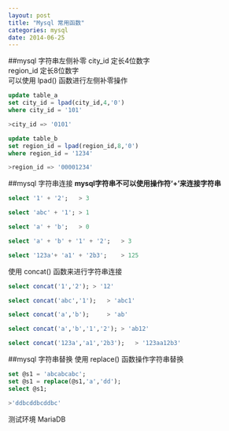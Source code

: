```yaml
---
layout: post
title: "Mysql 常用函数"
categories: mysql
date: 2014-06-25
---
```

##mysql 字符串左侧补零
city_id 定长4位数字   
region_id 定长8位数字  
可以使用 lpad() 函数进行左侧补零操作   

```sql
update table_a
set city_id = lpad(city_id,4,'0')
where city_id = '101'

>city_id => '0101'
```
```sql
update table_b
set region_id = lpad(region_id,8,'0')
where region_id = '1234'

>region_id => '00001234'
```

##mysql 字符串连接
**mysql字符串不可以使用操作符‘+’来连接字符串**   

```sql
select '1' + '2';   > 3

select 'abc' + '1'; > 1

select 'a' + 'b';   > 0

select 'a' + 'b' + '1' + '2';   > 3

select '123a'+ 'a1' + '2b3';    > 125
```

使用 concat() 函数来进行字符串连接   

```sql
select concat('1','2'); > '12'

select concat('abc','1');   > 'abc1'

select concat('a','b');     > 'ab'

select concat('a','b','1','2'); > 'ab12'

select concat('123a','a1','2b3');   > '123aa12b3'
```

##mysql 字符串替换
使用 replace() 函数操作字符串替换   

```sql
set @s1 = 'abcabcabc';
set @s1 = replace(@s1,'a','dd');
select @s1;

>'ddbcddbcddbc'
```

测试环境 MariaDB


